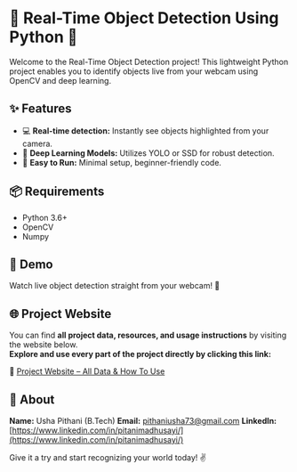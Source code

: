 # 🚀 Real-Time Object Detection Using Python 🐍

Welcome to the Real-Time Object Detection project! This lightweight Python project enables you to identify objects live from your webcam using OpenCV and deep learning.

## ✨ Features
- 💻 **Real-time detection:** Instantly see objects highlighted from your camera.
- 🧠 **Deep Learning Models:** Utilizes YOLO or SSD for robust detection.
- 🔧 **Easy to Run:** Minimal setup, beginner-friendly code.

## 📦 Requirements
- Python 3.6+
- OpenCV
- Numpy

## 👀 Demo
Watch live object detection straight from your webcam! 🎥

## 🌐 Project Website

You can find **all project data, resources, and usage instructions** by visiting the website below.  
**Explore and use every part of the project directly by clicking this link:**

🔗 [Project Website – All Data & How To Use](https://madhusai-official-09.github.io/Real-Time-Object-Detection-Using-Python-Eduexpose/)

## 👤 About

**Name:**  Usha Pithani (B.Tech) 
**Email:** pithaniusha73@gmail.com
**LinkedIn:** [https://www.linkedin.com/in/pitanimadhusayi/](https://www.linkedin.com/in/pitanimadhusayi/)

Give it a try and start recognizing your world today! ✌️

